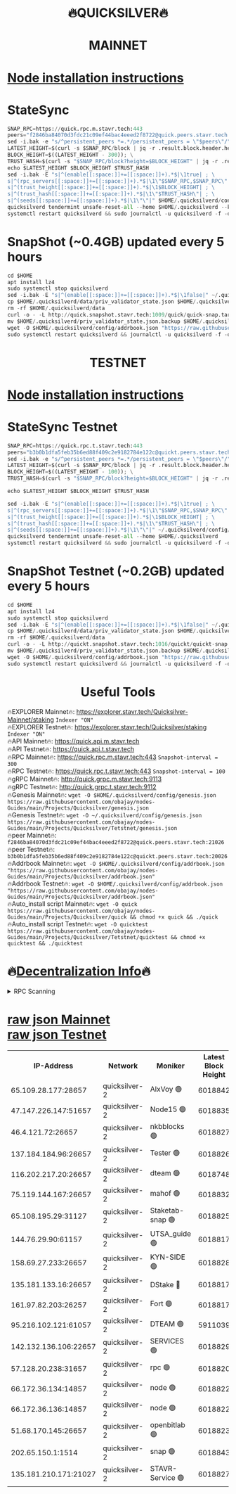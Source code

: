 <h1 align="center"> 🔥QUICKSILVER🔥</h1>

<h1 align="center"> MAINNET</h1>

[Node installation instructions](https://github.com/obajay/nodes-Guides/tree/main/Projects/Quicksilver)
=

# StateSync
```python
SNAP_RPC=https://quick.rpc.m.stavr.tech:443
peers="f2846ba84070d3fdc21c09ef44bac4eeed2f8722@quick.peers.stavr.tech:21026"
sed -i.bak -e "s/^persistent_peers *=.*/persistent_peers = \"$peers\"/" $HOME/.quicksilverd/config/config.toml
LATEST_HEIGHT=$(curl -s $SNAP_RPC/block | jq -r .result.block.header.height); \
BLOCK_HEIGHT=$((LATEST_HEIGHT - 300)); \
TRUST_HASH=$(curl -s "$SNAP_RPC/block?height=$BLOCK_HEIGHT" | jq -r .result.block_id.hash)
echo $LATEST_HEIGHT $BLOCK_HEIGHT $TRUST_HASH
sed -i.bak -E "s|^(enable[[:space:]]+=[[:space:]]+).*$|\1true| ; \
s|^(rpc_servers[[:space:]]+=[[:space:]]+).*$|\1\"$SNAP_RPC,$SNAP_RPC\"| ; \
s|^(trust_height[[:space:]]+=[[:space:]]+).*$|\1$BLOCK_HEIGHT| ; \
s|^(trust_hash[[:space:]]+=[[:space:]]+).*$|\1\"$TRUST_HASH\"| ; \
s|^(seeds[[:space:]]+=[[:space:]]+).*$|\1\"\"|" $HOME/.quicksilverd/config/config.toml
quicksilverd tendermint unsafe-reset-all --home $HOME/.quicksilverd --keep-addr-book
systemctl restart quicksilverd && sudo journalctl -u quicksilverd -f -o cat
```

# SnapShot (~0.4GB) updated every 5 hours
```python
cd $HOME
apt install lz4
sudo systemctl stop quicksilverd
sed -i.bak -E "s|^(enable[[:space:]]+=[[:space:]]+).*$|\1false|" ~/.quicksilverd/config/config.toml
cp $HOME/.quicksilverd/data/priv_validator_state.json $HOME/.quicksilverd/priv_validator_state.json.backup
rm -rf $HOME/.quicksilverd/data
curl -o - -L http://quick.snapshot.stavr.tech:1009/quick/quick-snap.tar.lz4 | lz4 -c -d - | tar -x -C $HOME/.quicksilverd --strip-components 2
mv $HOME/.quicksilverd/priv_validator_state.json.backup $HOME/.quicksilverd/data/priv_validator_state.json
wget -O $HOME/.quicksilverd/config/addrbook.json "https://raw.githubusercontent.com/obajay/nodes-Guides/main/Projects/Quicksilver/addrbook.json"
sudo systemctl restart quicksilverd && journalctl -u quicksilverd -f -o cat
```

<h1 align="center"> TESTNET</h1>

[Node installation instructions](https://github.com/obajay/nodes-Guides/tree/main/Projects/Quicksilver/Tetstnet)
=

# StateSync Testnet
```python
SNAP_RPC=https://quick.rpc.t.stavr.tech:443
peers="b3b0b1dfa5feb35b6ed88f409c2e9182784e122c@quickt.peers.stavr.tech:20026"
sed -i.bak -e "s/^persistent_peers *=.*/persistent_peers = \"$peers\"/" $HOME/.quicksilverd/config/config.toml
LATEST_HEIGHT=$(curl -s $SNAP_RPC/block | jq -r .result.block.header.height); \
BLOCK_HEIGHT=$((LATEST_HEIGHT - 100)); \
TRUST_HASH=$(curl -s "$SNAP_RPC/block?height=$BLOCK_HEIGHT" | jq -r .result.block_id.hash)

echo $LATEST_HEIGHT $BLOCK_HEIGHT $TRUST_HASH

sed -i.bak -E "s|^(enable[[:space:]]+=[[:space:]]+).*$|\1true| ; \
s|^(rpc_servers[[:space:]]+=[[:space:]]+).*$|\1\"$SNAP_RPC,$SNAP_RPC\"| ; \
s|^(trust_height[[:space:]]+=[[:space:]]+).*$|\1$BLOCK_HEIGHT| ; \
s|^(trust_hash[[:space:]]+=[[:space:]]+).*$|\1\"$TRUST_HASH\"| ; \
s|^(seeds[[:space:]]+=[[:space:]]+).*$|\1\"\"|" ~/.quicksilverd/config/config.toml
quicksilverd tendermint unsafe-reset-all --home $HOME/.quicksilverd
systemctl restart quicksilverd && sudo journalctl -u quicksilverd -f -o cat

```

# SnapShot Testnet (~0.2GB) updated every 5 hours
```python
cd $HOME
apt install lz4
sudo systemctl stop quicksilverd
sed -i.bak -E "s|^(enable[[:space:]]+=[[:space:]]+).*$|\1false|" ~/.quicksilverd/config/config.toml
cp $HOME/.quicksilverd/data/priv_validator_state.json $HOME/.quicksilverd/priv_validator_state.json.backup
rm -rf $HOME/.quicksilverd/data
curl -o - -L http://quickt.snapshot.stavr.tech:1016/quickt/quickt-snap.tar.lz4 | lz4 -c -d - | tar -x -C $HOME/.quicksilverd --strip-components 2
mv $HOME/.quicksilverd/priv_validator_state.json.backup $HOME/.quicksilverd/data/priv_validator_state.json
wget -O $HOME/.quicksilverd/config/addrbook.json "https://raw.githubusercontent.com/obajay/nodes-Guides/main/Projects/Quicksilver/Tetstnet/addrbook.json"
sudo systemctl restart quicksilverd && journalctl -u quicksilverd -f -o cat
```
 <h1 align="center"> Useful Tools</h1>

🔥EXPLORER Mainnet🔥:        https://explorer.stavr.tech/Quicksilver-Mainnet/staking    `Indexer "ON"` \
🔥EXPLORER Testnet🔥:        https://explorer.stavr.tech/Quicksilver/staking	        `Indexer "ON"` \
🔥API Mainnet🔥: 			 https://quick.api.m.stavr.tech \
🔥API Testnet🔥: 			 https://quick.api.t.stavr.tech \
🔥RPC Mainnet🔥:             https://quick.rpc.m.stavr.tech:443              `Snapshot-interval = 300` \
🔥RPC Testnet🔥:             https://quick.rpc.t.stavr.tech:443              `Snapshot-interval = 100` \
🔥gRPC Mainnet🔥:                    http://quick.grpc.m.stavr.tech:9113 \
🔥gRPC Testnet🔥:                    http://quick.grpc.t.stavr.tech:9112 \
🔥Genesis Mainnet🔥: `wget -O $HOME/.quicksilverd/config/genesis.json https://raw.githubusercontent.com/obajay/nodes-Guides/main/Projects/Quicksilver/genesis.json` \
🔥Genesis Testnet🔥: `wget -O ~/.quicksilverd/config/genesis.json https://raw.githubusercontent.com/obajay/nodes-Guides/main/Projects/Quicksilver/Tetstnet/genesis.json` \
🔥peer Mainnet🔥:					 `f2846ba84070d3fdc21c09ef44bac4eeed2f8722@quick.peers.stavr.tech:21026` \
🔥peer Testnet🔥:					 `b3b0b1dfa5feb35b6ed88f409c2e9182784e122c@quickt.peers.stavr.tech:20026` \
🔥Addrbook Mainnet🔥:    ```wget -O $HOME/.quicksilverd/config/addrbook.json "https://raw.githubusercontent.com/obajay/nodes-Guides/main/Projects/Quicksilver/addrbook.json"``` \
🔥Addrbook Testnet🔥:    ```wget -O $HOME/.quicksilverd/config/addrbook.json "https://raw.githubusercontent.com/obajay/nodes-Guides/main/Projects/Quicksilver/addrbook.json"``` \
🔥Auto_install script Mainnet🔥: ```wget -O quick https://raw.githubusercontent.com/obajay/nodes-Guides/main/Projects/Quicksilver/quick && chmod +x quick && ./quick``` \
🔥Auto_install script Testnet🔥: ```wget -O quicktest https://raw.githubusercontent.com/obajay/nodes-Guides/main/Projects/Quicksilver/Tetstnet/quicktest && chmod +x quicktest && ./quicktest```

🔥[Decentralization Info](https://github.com/obajay/StateSync-snapshots/tree/main/Projects/Quicksilver/Decentralization)🔥
=

<details>
<summary>RPC Scanning</summary>

<h2 align="center"> We scan nodes in real time every 4 hours. And we provide the final result of RPC endpoints.
We cannot influence the operation of these nodes in any way. </h2>


```python
If Voting Power is higher than 0 --> then the Node is a validator of the network and may be subject to attack and be a potential threat to the chain.
```
```python
We marked such validators with a red symbol
```

</details>

[raw json Mainnet](https://rpc-check.quickm.stavr.tech/quickm/rpc-quickm-result.json) \
[raw json Testnet](https://github.com/obajay/StateSync-snapshots/tree/main/Projects/Quicksilver/Rpc-Check-Testnet)
=


<table><tr><th>IP-Address</th><th>Network</th><th>Moniker</th><th>Latest Block Height</th><th>Earliest Block Height</th><th>Catching Up</th><th>Tx Index</th><th>Voting Power</th><th>Scan Time</th></tr><tr><td>65.109.28.177:28657</td><td>quicksilver-2</td><td>AlxVoy 🟢</td><td>6018842</td><td>3562001</td><td>False</td><td>off</td><td>0</td><td>2024-02-18T03:07:45.212430058UTC</td></tr><tr><td>47.147.226.147:51657</td><td>quicksilver-2</td><td>Node15 🟢</td><td>6018835</td><td>5151648</td><td>False</td><td>off</td><td>0</td><td>2024-02-18T03:07:07.488179904UTC</td></tr><tr><td>46.4.121.72:26657</td><td>quicksilver-2</td><td>nkbblocks 🟢</td><td>6018827</td><td>5434601</td><td>False</td><td>on</td><td>0</td><td>2024-02-18T03:06:18.913875318UTC</td></tr><tr><td>137.184.184.96:26657</td><td>quicksilver-2</td><td>Tester 🟢</td><td>6018826</td><td>5550692</td><td>False</td><td>off</td><td>0</td><td>2024-02-18T03:06:12.342926047UTC</td></tr><tr><td>116.202.217.20:26657</td><td>quicksilver-2</td><td>dteam 🟢</td><td>6018748</td><td>5581001</td><td>False</td><td>on</td><td>0</td><td>2024-02-18T03:06:39.127291177UTC</td></tr><tr><td>75.119.144.167:26657</td><td>quicksilver-2</td><td>mahof 🟢</td><td>6018832</td><td>5654794</td><td>False</td><td>on</td><td>0</td><td>2024-02-18T03:06:49.744835855UTC</td></tr><tr><td>65.108.195.29:31127</td><td>quicksilver-2</td><td>Staketab-snap 🟢</td><td>6018825</td><td>5705001</td><td>False</td><td>off</td><td>0</td><td>2024-02-18T03:06:05.264508557UTC</td></tr><tr><td>144.76.29.90:61157</td><td>quicksilver-2</td><td>UTSA_guide 🟢</td><td>6018817</td><td>5743301</td><td>False</td><td>on</td><td>0</td><td>2024-02-18T03:05:20.211152336UTC</td></tr><tr><td>158.69.27.233:26657</td><td>quicksilver-2</td><td>KYN-SIDE 🟢</td><td>6018828</td><td>5799001</td><td>False</td><td>on</td><td>0</td><td>2024-02-18T03:06:23.729496382UTC</td></tr><tr><td>135.181.133.16:26657</td><td>quicksilver-2</td><td>DStake 🔴</td><td>6018817</td><td>5807001</td><td>False</td><td>on</td><td>154670</td><td>2024-02-18T03:05:19.556980068UTC</td></tr><tr><td>161.97.82.203:26257</td><td>quicksilver-2</td><td>Fort 🟢</td><td>6018817</td><td>5863421</td><td>False</td><td>on</td><td>0</td><td>2024-02-18T03:05:19.103630990UTC</td></tr><tr><td>95.216.102.121:61057</td><td>quicksilver-2</td><td>DTEAM 🟢</td><td>5911039</td><td>5911001</td><td>False</td><td>on</td><td>0</td><td>2024-02-18T03:05:40.271425381UTC</td></tr><tr><td>142.132.136.106:22657</td><td>quicksilver-2</td><td>SERVICES 🟢</td><td>6018829</td><td>5920001</td><td>False</td><td>on</td><td>0</td><td>2024-02-18T03:06:28.592833454UTC</td></tr><tr><td>57.128.20.238:31657</td><td>quicksilver-2</td><td>rpc 🟢</td><td>6018820</td><td>5940472</td><td>False</td><td>on</td><td>0</td><td>2024-02-18T03:05:39.913785248UTC</td></tr><tr><td>66.172.36.134:14857</td><td>quicksilver-2</td><td>node 🟢</td><td>6018822</td><td>5950756</td><td>False</td><td>on</td><td>0</td><td>2024-02-18T03:05:47.335862977UTC</td></tr><tr><td>66.172.36.136:14857</td><td>quicksilver-2</td><td>node 🟢</td><td>6018822</td><td>5950756</td><td>False</td><td>on</td><td>0</td><td>2024-02-18T03:05:48.138670117UTC</td></tr><tr><td>51.68.170.145:26657</td><td>quicksilver-2</td><td>openbitlab 🟢</td><td>6018823</td><td>5981220</td><td>False</td><td>on</td><td>0</td><td>2024-02-18T03:05:54.722435448UTC</td></tr><tr><td>202.65.150.1:1514</td><td>quicksilver-2</td><td>snap 🟢</td><td>6018843</td><td>6016899</td><td>False</td><td>on</td><td>0</td><td>2024-02-18T03:07:52.321400830UTC</td></tr><tr><td>135.181.210.171:21027</td><td>quicksilver-2</td><td>STAVR-Service 🟢</td><td>6018827</td><td>6017001</td><td>False</td><td>on</td><td>0</td><td>2024-02-18T03:06:24.152123084UTC</td></tr></table>
